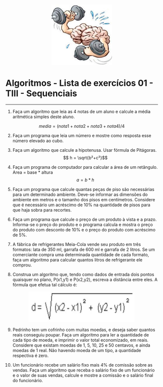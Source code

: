 
<p align="center">
  <img src="./imagens/cerebro.png" alt="Cérebro" width="200" height="200">
</p>

# Algoritmos - Lista de exercícios 01 - TIII - Sequenciais


---


1) Faça um algoritmo que leia as 4 notas de um aluno e calcule a média aritmética simples deste aluno. 

$$media = (nota1+nota2+nota3+nota4)/4$$

2) Faça um programa que leia um número e mostre como resposta esse número elevado ao cubo.

3) Faça um algoritmo que calcule a hipotenusa. Usar fórmula de Pitágoras.
$$ h = \sqrt{b²+c²}$$

4) Faça um programa de computador para calcular a área de um retângulo. Area = base * altura 
$$a=b*h$$

5) Faça um programa que calcule quantas peças de piso são necessárias para um determinado ambiente. Deve-se informar as dimensões do ambiente em metros e o tamanho dos pisos em centímetros. Considere que é necessário um acréscimo de 10% na quantidade de pisos para que haja sobra para recortes.

6) Faça um programa que calcule o preço de um produto à vista e a prazo. Informa-se o preço do produto e o programa calcula e mostra o preço do produto com desconto de 10% e o preço do produto com acréscimo de 5%.

7) A fábrica de refrigerantes Meia-Cola vende seu produto em três formatos: lata de 350 ml, garrafa de 600 ml e garrafa de 2 litros. Se um comerciante compra uma determinada quantidade de cada formato, faça um algoritmo para calcular quantos litros de refrigerante ele comprou.

8) Construa um algoritmo que, tendo como dados de entrada dois pontos quaisquer no plano, P(x1,y1) e P(x2,y2), escreva a distância entre eles. A fórmula que efetua tal cálculo é:

<p align="center">
  <img src="./imagens/formulaDistancia.jpg" alt="" width="350" height="100">
</p>

9) Pedrinho tem um cofrinho com muitas moedas, e deseja saber quantos reais conseguiu poupar. Faça um algoritmo para ler a quantidade de cada tipo de moeda, e imprimir o valor total economizado, em reais. Considere que existam moedas de 1, 5, 10, 25 e 50 centavos, e ainda moedas de 1 real. Não havendo moeda de um tipo, a quantidade respectiva é zero.

10) Um funcionário recebe um salário fixo mais 4% de comissão sobre as vendas. Faça um algoritmo que receba o salário fixo de um funcionário e o valor de suas vendas, calcule e mostre a comissão e o salário final do funcionário.
